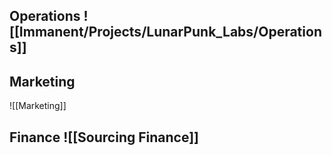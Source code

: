 ## Operations ![[Immanent/Projects/LunarPunk_Labs/Operations]]
## Marketing
![[Marketing]]

## Finance ![[Sourcing Finance]]
